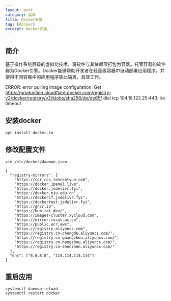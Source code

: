 ```yaml
---
layout: post
category: 运维
title: Docker安装
tag: [docker]
excerpt: Docker安装。
---
```


## 简介

基于操作系统层级的虚拟化技术，将软件与其依赖项打包为容器。托管容器的软件称为Docker引擎。Docker能够帮助开发者在轻量级容器中自动部署应用程序，并使得不同容器中的应用程序彼此隔离，高效工作。

ERROR: error pulling image configuration: Get https://production.cloudflare.docker.com/registry-v2/docker/registry/v2/blobs/sha256/de/de65f dial tcp 104.18.122.25:443: i/o timeout

## 安装docker

```shell
apt install docker.io
```

## 修改配置文件

```shell
vim /etc/docker/daemon.json
```

```shell
{
  "registry-mirrors": [
    "https://ccr.ccs.tencentyun.com",
    "https://docker.1panel.live",
    "https://docker.jsdelivr.fyi",
    "https://docker.nju.edu.cn",
    "https://dockercf.jsdelivr.fyi",
    "https://dockertest.jsdelivr.fyi",
    "https://ghcr.io",
    "https://hub.rat.dev/",
    "https://images-cluster.xycloud.com",
    "https://mirror.iscas.ac.cn",
    "https://public.ecr.aws",
    "https://registry.aliyuncs.com",
    "https://registry.cn-chengdu.aliyuncs.com/",
    "https://registry.cn-guangzhou.aliyuncs.com/",
    "https://registry.cn-hangzhou.aliyuncs.com/",
    "https://registry.cn-shenzhen.aliyuncs.com/"
  ],
  "dns": ["8.8.8.8", "114.114.114.114"]
}
```

## 重启应用

```shell
systemctl daemon-reload
systemctl restart docker
```
